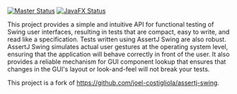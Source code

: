 [![Master Status](https://travis-ci.org/andrewauclair/UITest4J.svg?branch=master)](https://travis-ci.org/andrewauclair/UITest4J)
[![JavaFX Status](https://travis-ci.org/andrewauclair/UITest4J.svg?branch=javafx)](https://travis-ci.org/andrewauclair/UITest4J)

This project provides a simple and intuitive API for functional testing of Swing user interfaces, resulting in tests 
that are compact, easy to write, and read like a specification. Tests written using AssertJ Swing are also robust. 
AssertJ Swing simulates actual user gestures at the operating system level, ensuring that the application will behave correctly in 
front of the user. It also provides a reliable mechanism for GUI component lookup that ensures that changes in the GUI's 
layout or look-and-feel will not break your tests.

This project is a fork of https://github.com/joel-costigliola/assertj-swing.

<!--
[Maven Central TestNG]:https://maven-badges.herokuapp.com/maven-central/org.assertj/assertj-swing-testng
[Maven Central TestNG img]:https://maven-badges.herokuapp.com/maven-central/org.assertj/assertj-swing-testng/badge.svg

[Maven Central JUnit]:https://maven-badges.herokuapp.com/maven-central/org.assertj/assertj-swing-junit
[Maven Central JUnit img]:https://maven-badges.herokuapp.com/maven-central/org.assertj/assertj-swing-junit/badge.svg
-->
